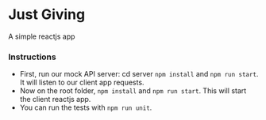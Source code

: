 # Just Giving
A simple reactjs app

### Instructions
* First, run our mock API server: cd server ```npm install``` and ```npm run start```. It will listen to our client app requests.
* Now on the root folder, ```npm install``` and ```npm run start```. This will start the client reactjs app. 
* You can run the tests with ```npm run unit```.
